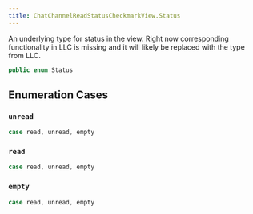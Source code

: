 ```yaml
---
title: ChatChannelReadStatusCheckmarkView.Status
---
```


An underlying type for status in the view.
Right now corresponding functionality in LLC is missing and it will likely be replaced with the type from LLC.

``` swift
public enum Status 
```

## Enumeration Cases

### `unread`

``` swift
case read, unread, empty
```

### `read`

``` swift
case read, unread, empty
```

### `empty`

``` swift
case read, unread, empty
```
